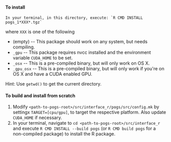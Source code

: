 #### To install
```
In your terminal, in this directory, execute: `R CMD INSTALL pogs_1*XXX*.tgz`
```
where `XXX` is one of the following
- (empty) -- This package should work on any system, but needs compiling.
- `_gpu` -- This package requires nvcc installed and the environment variable `CUDA_HOME` to be set.
- `_osx` -- This is a pre-compiled binary, but will only work on OS X.
- `_gpu_osx` -- This is a pre-compiled binary, but will only work if you're on OS X
  and have a CUDA enabled GPU.

Hint: Use `getwd()` to get the current directory.

#### To build and install from scratch
1. Modify `<path-to-pogs-root>/src/interface_r/pogs/src/config.mk` by settingx
   `TARGET=[cpu/gpu]`, to target the respective platform.
   Also update `CUDA_HOME` if necessary.
2. In your terminal, navigate to `cd <path-to-pogs-root>/src/interface_r`
   and execute `R CMD INSTALL --build pogs` (or `R CMD build pogs` for
   a non-compiled package) to install the R package.

